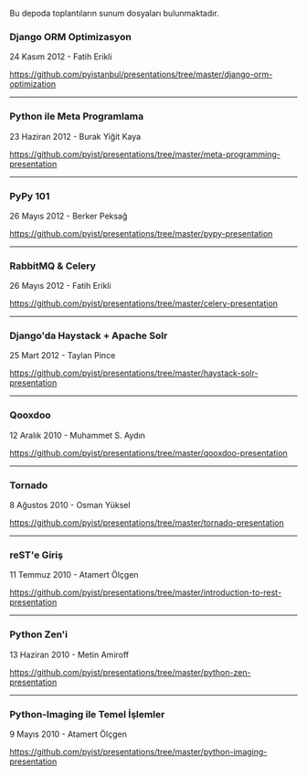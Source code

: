 Bu depoda toplantıların sunum dosyaları bulunmaktadır.


### Django ORM Optimizasyon

24 Kasım 2012 - Fatih Erikli

<https://github.com/pyistanbul/presentations/tree/master/django-orm-optimization>

------------------------------------

### Python ile Meta Programlama

23 Haziran 2012 - Burak Yiğit Kaya

<https://github.com/pyist/presentations/tree/master/meta-programming-presentation>

------------------------------------

### PyPy 101

26 Mayıs 2012 - Berker Peksağ

<https://github.com/pyist/presentations/tree/master/pypy-presentation>

------------------------------------

### RabbitMQ & Celery

26 Mayıs 2012 - Fatih Erikli

<https://github.com/pyist/presentations/tree/master/celery-presentation>

------------------------------------

### Django'da Haystack + Apache Solr

25 Mart 2012 - Taylan Pince

<https://github.com/pyist/presentations/tree/master/haystack-solr-presentation>

------------------------------------

### Qooxdoo

12 Aralık 2010 - Muhammet S. Aydın

<https://github.com/pyist/presentations/tree/master/qooxdoo-presentation>

------------------------------------

### Tornado

8 Ağustos 2010 - Osman Yüksel

<https://github.com/pyist/presentations/tree/master/tornado-presentation>

------------------------------------

### reST'e Giriş

11 Temmuz 2010 - Atamert Ölçgen

<https://github.com/pyist/presentations/tree/master/introduction-to-rest-presentation>

------------------------------------

### Python Zen'i

13 Haziran 2010 - Metin Amiroff

<https://github.com/pyist/presentations/tree/master/python-zen-presentation>

------------------------------------

### Python-Imaging ile Temel İşlemler

9 Mayıs 2010 - Atamert Ölçgen

<https://github.com/pyist/presentations/tree/master/python-imaging-presentation>
